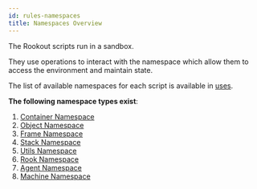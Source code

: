 ```yaml
---
id: rules-namespaces
title: Namespaces Overview
---
```


The Rookout scripts run in a sandbox. 

They use operations to interact with the namespace which allow them to access the environment and maintain state.

The list of available namespaces for each script is available in [uses](/scripts/uses).

**The following namespace types exist**:
1. [Container Namespace](/scripts/namespaces/container)
1. [Object Namespace](/scripts/namespaces/object)
1. [Frame Namespace](/scripts/namespaces/frame)
1. [Stack Namespace](/scripts/namespaces/stack)
1. [Utils Namespace](/scripts/namespaces/utils)
1. [Rook Namespace](/scripts/namespaces/rook)
1. [Agent Namespace](/scripts/namespaces/agent)
1. [Machine Namespace](/scripts/namespaces/machine)
